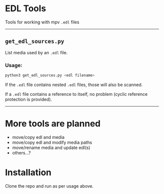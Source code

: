 # EDL Tools

Tools for working with mpv `.edl` files

- - -

## `get_edl_sources.py`

List media used by an `.edl` file.

### Usage:

```sh
python3 get_edl_sources.py <edl filename>
```

If the `.edl` file contains nested `.edl` files, those will also be scanned. 

If a `.edl` file contains a reference to itself, no problem (cyclic reference protection is provided).

- - -

# More tools are planned

- move/copy edl and media
- move/copy edl and modify media paths
- move/rename media and update edl(s)
- others...?

# Installation

Clone the repo and run as per usage above.

